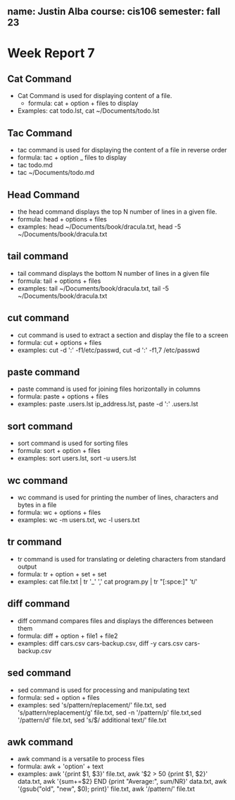 name: Justin Alba
course: cis106
semester: fall 23
---

# Week Report 7

## Cat Command
* Cat Command is used for displaying content of a file.
  *  formula: cat + option + files to display
*   Examples: cat todo.lst, cat ~/Documents/todo.lst
## Tac Command
*  tac command is used for displaying the content of a file in reverse order
* formula: tac + option _ files to display
* tac todo.md
* tac ~/Documents/todo.md
## Head Command
* the head command displays the top N number of lines in a given file.
* formula: head + options + files
* examples: head ~/Documents/book/dracula.txt, head -5 ~/Documents/book/dracula.txt
## tail command
* tail command displays the bottom N number of lines in a given file
* formula: tail + options + files
* examples: tail ~/Documents/book/dracula.txt, tail -5 ~/Documents/book/dracula.txt
## cut command
* cut command is used to extract a section and display the file to a screen
* formula: cut + options + files
* examples: cut -d ':' -f1/etc/passwd, cut -d ':' -f1,7 /etc/passwd
## paste command
* paste command is used for joining files horizontally in columns
* formula: paste + options + files
* examples: paste .users.lst ip_address.lst, paste -d ':' .users.lst
## sort command
* sort command is used for sorting files
* formula: sort + option + files
* examples: sort users.lst, sort -u users.lst
## wc command
* wc command is used for printing the number of lines, characters and bytes in a file
* formula: wc + options + files
* examples: wc -m users.txt, wc -l users.txt
## tr command
* tr command is used for translating or deleting characters from standard output
* formula: tr + option + set + set
* examples: cat file.txt | tr '_' ',' cat program.py | tr "[:spce:]" 't/'
## diff command
* diff command compares files and displays the differences between them
* formula: diff + option + file1 + file2
* examples: diff cars.csv cars-backup.csv, diff -y cars.csv cars-backup.csv
## sed command
* sed command is used for processing and manipulating text
* formula: sed + option + files
* examples: sed 's/pattern/replacement/' file.txt, sed 's/pattern/replacement/g' file.txt, sed -n
'/pattern/p' file.txt,sed '/pattern/d' file.txt, sed 's/$/ additional text/' file.txt
## awk command
* awk command is a versatile to process files
* formula: awk + 'option' + text
* examples: awk '{print $1, $3}' file.txt, awk '$2 > 50 {print $1, $2}' data.txt, awk '{sum+=$2} END {print
"Average:", sum/NR}' data.txt, awk '{gsub("old", "new", $0); print}' file.txt, awk '/pattern/' file.txt